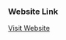 <p><h3>Website Link </h3></p>
<p> <a href="https://pos-application-frontend.onrender.com" target="_blank">Visit Website</a></p>
